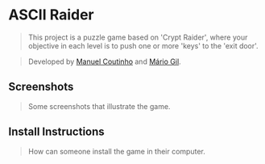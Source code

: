 # ASCII Raider

> This project is a puzzle game based on 'Crypt Raider', where your objective in each level is to push one or more 'keys' to the 'exit door'.

> Developed by [Manuel Coutinho](https://github.com/ManelCoutinho "ManelCoutinho") and [Mário Gil](https://github.com/GambuzX "GambuzX").

## Screenshots

> Some screenshots that illustrate the game.

## Install Instructions

> How can someone install the game in their computer.
